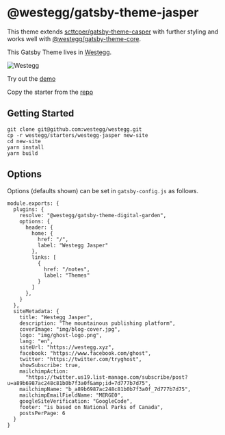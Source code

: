 # @westegg/gatsby-theme-jasper

This theme extends [scttcper/gatsby-theme-casper](https://github.com/scttcper/gatsby-theme-casper) with further styling and works well with [@westegg/gatsby-theme-core](https://www.npmjs.com/package/@westegg/gatsby-theme-core).

This Gatsby Theme lives in [Westegg](https://westegg.xyz/).

![Westegg](https://github.com/westegg/westegg/blob/master/docs/static/img/logos/westegg-slogan.png)

Try out the [demo](http://jasper.westegg.xyz)

Copy the starter from the [repo](http://repo.westegg.xyz/tree/master/starters/westegg-jasper)

## Getting Started

```
git clone git@github.com:westegg/westegg.git
cp -r westegg/starters/westegg-jasper new-site
cd new-site
yarn install
yarn build
```

## Options

Options (defaults shown) can be set in `gatsby-config.js` as follows.

```
module.exports: {
  plugins: {
    resolve: "@westegg/gatsby-theme-digital-garden",
    options: {
      header: {
        home: {
          href: "/",
          label: "Westegg Jasper"
        },
        links: [
          {
            href: "/notes",
            label: "Themes"
          }
        ]
      },
    }
  },
  siteMetadata: {
    title: "Westegg Jasper",
    description: "The mountainous publishing platform",
    coverImage: "img/blog-cover.jpg",
    logo: "img/ghost-logo.png",
    lang: "en",
    siteUrl: "https://westegg.xyz",
    facebook: "https://www.facebook.com/ghost",
    twitter: "https://twitter.com/tryghost",
    showSubscribe: true,
    mailchimpAction:
      "https://twitter.us19.list-manage.com/subscribe/post?u=a89b6987ac248c81b0b7f3a0f&amp;id=7d777b7d75",
    mailchimpName: "b_a89b6987ac248c81b0b7f3a0f_7d777b7d75",
    mailchimpEmailFieldName: "MERGE0",
    googleSiteVerification: "GoogleCode",
    footer: "is based on National Parks of Canada",
    postsPerPage: 6
  }
}

```
